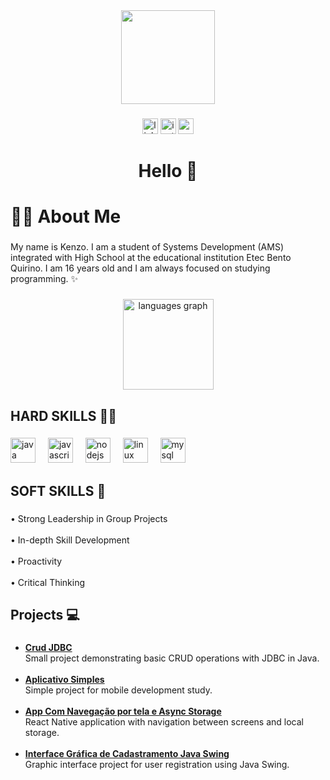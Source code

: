 <div align="center">
  <img height="150" src="https://media3.giphy.com/media/v1.Y2lkPTc5MGI3NjExcXhxYTZlbDU4djFwdnZ1bGp1cXZpN25ueWk2NjJia3VsMDk1anZqaCZlcD12MV9pbnRlcm5hbF9naWZfYnlfaWQmY3Q9Zw/QDjpIL6oNCVZ4qzGs7/giphy.gif"  />
</div>

###

<div align="center">
  <img src="https://img.shields.io/static/v1?message=LinkedIn&logo=linkedin&label=&color=0077B5&logoColor=white&labelColor=&style=for-the-badge" height="25" alt="linkedin logo"  />
  <img src="https://img.shields.io/static/v1?message=Instagram&logo=instagram&label=&color=E4405F&logoColor=white&labelColor=&style=for-the-badge" height="25" alt="instagram logo"  />
  <img src="https://img.shields.io/static/v1?message=Gmail&logo=gmail&label=&color=D14836&logoColor=white&labelColor=&style=for-the-badge" height="25" alt="gmail logo"  />
</div>

###

<h1 align="center">Hello 👋</h1>

###

<h1 align="left">👩‍💻  About Me</h1>

###

<p align="left">My name is Kenzo. I am a student of Systems Development (AMS) integrated with High School at the educational institution Etec Bento Quirino. I am 16 years old and I am always focused on studying programming. ✨</p>

###

<div align="center">
  <img src="https://github-readme-stats.vercel.app/api/top-langs?username=HttpsKenzoaoki&locale=en&hide_title=false&layout=compact&card_width=320&langs_count=5&theme=dracula&hide_border=false&order=2&custom_title=Top%20Languages%20used" height="145" alt="languages graph"  />
</div>

###

<h2 align="left">HARD SKILLS 👨‍💻</h2>

###

<div align="left">
  <img src="https://cdn.jsdelivr.net/gh/devicons/devicon/icons/java/java-original.svg" height="40" alt="java logo"  />
  <img width="12" />
  <img src="https://cdn.jsdelivr.net/gh/devicons/devicon/icons/javascript/javascript-original.svg" height="40" alt="javascript logo"  />
  <img width="12" />
  <img src="https://cdn.jsdelivr.net/gh/devicons/devicon/icons/nodejs/nodejs-original.svg" height="40" alt="nodejs logo"  />
  <img width="12" />
  <img src="https://cdn.jsdelivr.net/gh/devicons/devicon/icons/linux/linux-original.svg" height="40" alt="linux logo"  />
  <img width="12" />
  <img src="https://cdn.jsdelivr.net/gh/devicons/devicon/icons/mysql/mysql-original.svg" height="40" alt="mysql logo"  />
</div>

###

<h2 align="left">SOFT SKILLS 👥</h2>

###

<p align="left">• Strong Leadership in Group Projects<br><br>• In-depth Skill Development<br><br>• Proactivity<br><br>• Critical Thinking</p>

###

<h2 align="left">Projects 💻</h2>

###

<ul>
  <li>
    <a href="https://github.com/HttpsKenzoaoki/CrudJDBC" target="_blank"><b>Crud JDBC </b></a><br>
    Small project demonstrating basic CRUD operations with JDBC in Java.
  </li>
  <br>
  <li>
    <a href="https://github.com/HttpsKenzoaoki/ProjetoSimples_PAM" target="_blank"><b>Aplicativo Simples</b></a><br>
   Simple project for mobile development study.
  </li>
  <br>
  <li>
    <a href="https://github.com/HttpsKenzoaoki/AppNavegacao" target="_blank"><b>App Com Navegação por tela e Async Storage</b></a><br>
    React Native application with navigation between screens and local storage.
  </li>
  <br>
  <li>
    <a href="https://github.com/HttpsKenzoaoki/Formulario-de-Cadastro" target="_blank"><b>Interface Gráfica de Cadastramento Java Swing</b></a><br>
   Graphic interface project for user registration using Java Swing.
  </li>
</ul>
